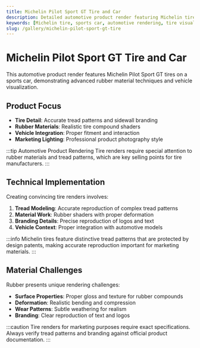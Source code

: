 ```yaml
---
title: Michelin Pilot Sport GT Tire and Car
description: Detailed automotive product render featuring Michelin tires and a sports car, showcasing advanced rubber materials and vehicle visualization.
keywords: [Michelin tire, sports car, automotive rendering, tire visualization, product design, Redshift]
slug: /gallery/michelin-pilot-sport-gt-tire
---
```


# Michelin Pilot Sport GT Tire and Car

This automotive product render features Michelin Pilot Sport GT tires on a sports car, demonstrating advanced rubber material techniques and vehicle visualization.

## Product Focus

- **Tire Detail**: Accurate tread patterns and sidewall branding
- **Rubber Materials**: Realistic tire compound shaders
- **Vehicle Integration**: Proper fitment and interaction
- **Marketing Lighting**: Professional product photography style

:::tip Automotive Product Rendering
Tire renders require special attention to rubber materials and tread patterns, which are key selling points for tire manufacturers.
:::

## Technical Implementation

Creating convincing tire renders involves:

1. **Tread Modeling**: Accurate reproduction of complex tread patterns
2. **Material Work**: Rubber shaders with proper deformation
3. **Branding Details**: Precise reproduction of logos and text
4. **Vehicle Context**: Proper integration with automotive models

:::info
Michelin tires feature distinctive tread patterns that are protected by design patents, making accurate reproduction important for marketing materials.
:::

## Material Challenges

Rubber presents unique rendering challenges:

- **Surface Properties**: Proper gloss and texture for rubber compounds
- **Deformation**: Realistic bending and compression
- **Wear Patterns**: Subtle weathering for realism
- **Branding**: Clear reproduction of text and logos

:::caution
Tire renders for marketing purposes require exact specifications. Always verify tread patterns and branding against official product documentation.
:::